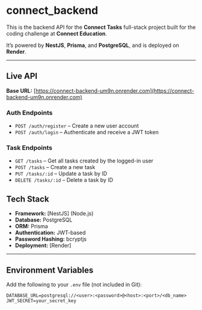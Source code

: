 # connect_backend

This is the backend API for the **Connect Tasks** full-stack project built for the coding challenge at **Connect Education**.

It’s powered by **NestJS**, **Prisma**, and **PostgreSQL**, and is deployed on **Render**.

---

## Live API

**Base URL:** [https://connect-backend-um9n.onrender.com](https://connect-backend-um9n.onrender.com)

### Auth Endpoints

- `POST /auth/register` – Create a new user account  
- `POST /auth/login` – Authenticate and receive a JWT token

### Task Endpoints 

- `GET /tasks` – Get all tasks created by the logged-in user  
- `POST /tasks` – Create a new task  
- `PUT /tasks/:id` – Update a task by ID  
- `DELETE /tasks/:id` – Delete a task by ID


## Tech Stack

- **Framework:** [NestJS] (Node.js)
- **Database:** PostgreSQL
- **ORM:** Prisma
- **Authentication:** JWT-based
- **Password Hashing:** bcryptjs
- **Deployment:** [Render]

---

## Environment Variables

Add the following to your `.env` file (not included in Git):

```env
DATABASE_URL=postgresql://<user>:<password>@<host>:<port>/<db_name>
JWT_SECRET=your_secret_key
